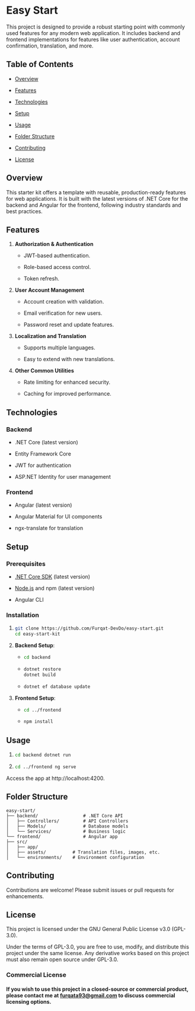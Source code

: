 Easy Start
===========================

This project is designed to provide a robust starting point with commonly used features for any modern web application. It includes backend and frontend implementations for features like user authentication, account confirmation, translation, and more.

Table of Contents
-----------------

*   [Overview](#overview)

*   [Features](#features)

*   [Technologies](#technologies)

*   [Setup](#setup)

*   [Usage](#usage)

*   [Folder Structure](#folder-structure)

*   [Contributing](#contributing)

*   [License](#license)


Overview
--------

This starter kit offers a template with reusable, production-ready features for web applications. It is built with the latest versions of .NET Core for the backend and Angular for the frontend, following industry standards and best practices.

Features
--------

1.  **Authorization & Authentication**

    *   JWT-based authentication.

    *   Role-based access control.

    *   Token refresh.

2.  **User Account Management**

    *   Account creation with validation.

    *   Email verification for new users.

    *   Password reset and update features.

3.  **Localization and Translation**

    *   Supports multiple languages.

    *   Easy to extend with new translations.

4.  **Other Common Utilities**

    *   Rate limiting for enhanced security.

    *   Caching for improved performance.


Technologies
------------

### Backend

*   .NET Core (latest version)

*   Entity Framework Core

*   JWT for authentication

*   ASP.NET Identity for user management


### Frontend

*   Angular (latest version)

*   Angular Material for UI components

*   ngx-translate for translation


Setup
-----

### Prerequisites

*   [.NET Core SDK](https://dotnet.microsoft.com/download) (latest version)

*   [Node.js](https://nodejs.org/) and npm (latest version)

*   Angular CLI


### Installation

1.  ```bash 
    git clone https://github.com/Furqat-DevDo/easy-start.git
    cd easy-start-kit

2.  **Backend Setup**:

    *  ```bash 
       cd backend

    *   ```bash
        dotnet restore
        dotnet build

    *   ```bash
        dotnet ef database update

3.  **Frontend Setup**:

    *   ```bash
        cd ../frontend

    *   ```bash
        npm install


Usage
-----

1.  ```bash
    cd backend dotnet run

2.  ```bash
    cd ../frontend ng serve


Access the app at http://localhost:4200.

Folder Structure
----------------
    easy-start/
    ├── backend/                 # .NET Core API
    │   ├── Controllers/         # API Controllers
    │   ├── Models/              # Database models
    │   └── Services/            # Business logic
    └── frontend/                # Angular app
    ├── src/
    │   ├── app/
    │   ├── assets/          # Translation files, images, etc.
    │   └── environments/    # Environment configuration


Contributing
------------

Contributions are welcome! Please submit issues or pull requests for enhancements.

## License

This project is licensed under the GNU General Public License v3.0 (GPL-3.0).

Under the terms of GPL-3.0, you are free to use, modify, and distribute this project under the same license. Any derivative works based on this project must also remain open source under GPL-3.0.

### Commercial License

#### If you wish to use this project in a closed-source or commercial product, please contact me at **furqata93@gmail.com**  to discuss commercial licensing options.

